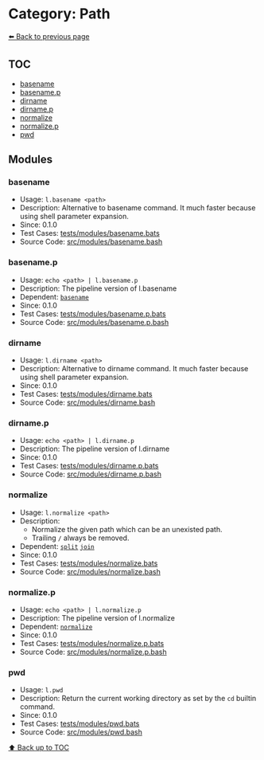 # Category: Path

[⬅️ Back to previous page](./README.md)

## TOC

- [basename](#basename)
- [basename.p](#basename.p)
- [dirname](#dirname)
- [dirname.p](#dirname.p)
- [normalize](#normalize)
- [normalize.p](#normalize.p)
- [pwd](#pwd)

## Modules

### basename

- Usage: `l.basename <path>`
- Description: Alternative to basename command. It much faster because using shell parameter expansion.
- Since: 0.1.0
- Test Cases: [tests/modules/basename.bats](../../tests/modules/basename.bats)
- Source Code: [src/modules/basename.bash](../../src/modules/basename.bash)

### basename.p

- Usage: `echo <path> | l.basename.p`
- Description: The pipeline version of l.basename
- Dependent: [`basename`](./path.md#basename)
- Since: 0.1.0
- Test Cases: [tests/modules/basename.p.bats](../../tests/modules/basename.p.bats)
- Source Code: [src/modules/basename.p.bash](../../src/modules/basename.p.bash)

### dirname

- Usage: `l.dirname <path>`
- Description: Alternative to dirname command. It much faster because using shell parameter expansion.
- Since: 0.1.0
- Test Cases: [tests/modules/dirname.bats](../../tests/modules/dirname.bats)
- Source Code: [src/modules/dirname.bash](../../src/modules/dirname.bash)

### dirname.p

- Usage: `echo <path> | l.dirname.p`
- Description: The pipeline version of l.dirname
- Since: 0.1.0
- Test Cases: [tests/modules/dirname.p.bats](../../tests/modules/dirname.p.bats)
- Source Code: [src/modules/dirname.p.bash](../../src/modules/dirname.p.bash)

### normalize

- Usage: `l.normalize <path>`
- Description:
  - Normalize the given path which can be an unexisted path.
  - Trailing `/` always be removed.
- Dependent: [`split`](./string.md#split) [`join`](./string.md#join)
- Since: 0.1.0
- Test Cases: [tests/modules/normalize.bats](../../tests/modules/normalize.bats)
- Source Code: [src/modules/normalize.bash](../../src/modules/normalize.bash)

### normalize.p

- Usage: `echo <path> | l.normalize.p`
- Description: The pipeline version of l.normalize
- Dependent: [`normalize`](./path.md#normalize)
- Since: 0.1.0
- Test Cases: [tests/modules/normalize.p.bats](../../tests/modules/normalize.p.bats)
- Source Code: [src/modules/normalize.p.bash](../../src/modules/normalize.p.bash)

### pwd

- Usage: `l.pwd`
- Description: Return the current working directory as set by the `cd` builtin command.
- Since: 0.1.0
- Test Cases: [tests/modules/pwd.bats](../../tests/modules/pwd.bats)
- Source Code: [src/modules/pwd.bash](../../src/modules/pwd.bash)

[⬆️ Back up to TOC](#toc)
